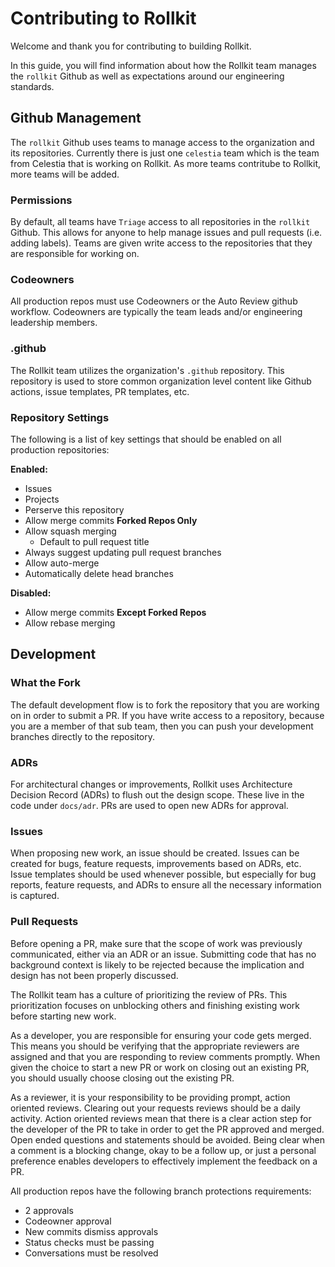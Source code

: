 # Contributing to Rollkit

Welcome and thank you for contributing to building Rollkit.

In this guide, you will find information about how the Rollkit team manages the
`rollkit` Github as well as expectations around our engineering standards.

## Github Management

The `rollkit` Github uses teams to manage access to the organization and its
repositories. Currently there is just one `celestia` team which is the team from
Celestia that is working on Rollkit. As more teams contritube to Rollkit, more
teams will be added.

### Permissions

By default, all teams have `Triage` access to all repositories in the
`rollkit` Github. This allows for anyone to help manage issues and pull
requests (i.e. adding labels). Teams are given write access to the repositories
that they are responsible for working on. 

### Codeowners

All production repos must use Codeowners or the Auto Review github workflow.
Codeowners are typically the team leads and/or engineering leadership members.

### .github

The Rollkit team utilizes the organization's `.github` repository. This
repository is used to store common organization level content like Github
actions, issue templates, PR templates, etc.

### Repository Settings

The following is a list of key settings that should be enabled on all production
repositories:

**Enabled:**

- Issues
- Projects
- Perserve this repository
- Allow merge commits **Forked Repos Only**
- Allow squash merging
  - Default to pull request title
- Always suggest updating pull request branches
- Allow auto-merge
- Automatically delete head branches

**Disabled:**

- Allow merge commits **Except Forked Repos**
- Allow rebase merging

## Development

### What the Fork

The default development flow is to fork the repository that you are working on
in order to submit a PR. If you have write access to a repository, because you
are a member of that sub team, then you can push your development branches
directly to the repository.

### ADRs

For architectural changes or improvements, Rollkit uses Architecture Decision
Record (ADRs) to flush out the design scope. These live in the code under
`docs/adr`. PRs are used to open new ADRs for approval.

### Issues

When proposing new work, an issue should be created. Issues can be created for
bugs, feature requests, improvements based on ADRs, etc. Issue templates should
be used whenever possible, but especially for bug reports, feature requests, and
ADRs to ensure all the necessary information is captured.

### Pull Requests

Before opening a PR, make sure that the scope of work was previously
communicated, either via an ADR or an issue. Submitting code that has no
background context is likely to be rejected because the implication and design
has not been properly discussed.

The Rollkit team has a culture of prioritizing the review of PRs. This
prioritization focuses on unblocking others and finishing existing work before
starting new work.

As a developer, you are responsible for ensuring your code gets merged. This
means you should be verifying that the appropriate reviewers are assigned and
that you are responding to review comments promptly. When given the choice to
start a new PR or work on closing out an existing PR, you should usually choose
closing out the existing PR.

As a reviewer, it is your responsibility to be providing prompt, action oriented
reviews. Clearing out your requests reviews should be a daily activity. Action
oriented reviews mean that there is a clear action step for the developer of
the PR to take in order to get the PR approved and merged. Open ended questions
and statements should be avoided. Being clear when a comment is a blocking change,
okay to be a follow up, or just a personal preference enables developers to
effectively implement the feedback on a PR.  

All production repos have the following branch protections requirements:

- 2 approvals
- Codeowner approval
- New commits dismiss approvals
- Status checks must be passing
- Conversations must be resolved
